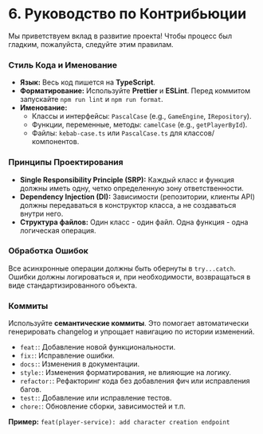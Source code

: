 # 6. Руководство по Контрибьюции

Мы приветствуем вклад в развитие проекта! Чтобы процесс был гладким, пожалуйста, следуйте этим правилам.

### Стиль Кода и Именование

*   **Язык:** Весь код пишется на **TypeScript**.
*   **Форматирование:** Используйте **Prettier** и **ESLint**. Перед коммитом запускайте `npm run lint` и `npm run format`.
*   **Именование:**
    *   Классы и интерфейсы: `PascalCase` (e.g., `GameEngine`, `IRepository`).
    *   Функции, переменные, методы: `camelCase` (e.g., `getPlayerById`).
    *   Файлы: `kebab-case.ts` или `PascalCase.ts` для классов/компонентов.

### Принципы Проектирования

*   **Single Responsibility Principle (SRP):** Каждый класс и функция должны иметь одну, четко определенную зону ответственности.
*   **Dependency Injection (DI):** Зависимости (репозитории, клиенты API) должны передаваться в конструктор класса, а не создаваться внутри него.
*   **Структура файлов:** Один класс - один файл. Одна функция - одна логическая операция.

### Обработка Ошибок

Все асинхронные операции должны быть обернуты в `try...catch`. Ошибки должны логироваться и, при необходимости, возвращаться в виде стандартизированного объекта.

### Коммиты

Используйте **семантические коммиты**. Это помогает автоматически генерировать changelog и упрощает навигацию по истории изменений.

*   `feat:`: Добавление новой функциональности.
*   `fix:`: Исправление ошибки.
*   `docs:`: Изменения в документации.
*   `style:`: Изменения форматирования, не влияющие на логику.
*   `refactor:`: Рефакторинг кода без добавления фич или исправления багов.
*   `test:`: Добавление или исправление тестов.
*   `chore:`: Обновление сборки, зависимостей и т.п.

**Пример:** `feat(player-service): add character creation endpoint`